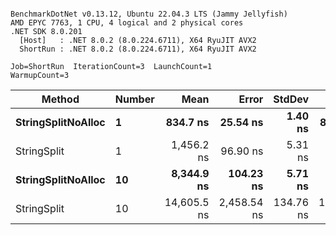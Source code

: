 ```

BenchmarkDotNet v0.13.12, Ubuntu 22.04.3 LTS (Jammy Jellyfish)
AMD EPYC 7763, 1 CPU, 4 logical and 2 physical cores
.NET SDK 8.0.201
  [Host]   : .NET 8.0.2 (8.0.224.6711), X64 RyuJIT AVX2
  ShortRun : .NET 8.0.2 (8.0.224.6711), X64 RyuJIT AVX2

Job=ShortRun  IterationCount=3  LaunchCount=1  
WarmupCount=3  

```
| Method             | Number | Mean        | Error       | StdDev    | Min         | Max         | Gen0   | Allocated |
|------------------- |------- |------------:|------------:|----------:|------------:|------------:|-------:|----------:|
| **StringSplitNoAlloc** | **1**      |    **834.7 ns** |    **25.54 ns** |   **1.40 ns** |    **833.3 ns** |    **836.1 ns** |      **-** |         **-** |
| StringSplit        | 1      |  1,456.2 ns |    96.90 ns |   5.31 ns |  1,451.3 ns |  1,461.9 ns | 0.0381 |    3208 B |
| **StringSplitNoAlloc** | **10**     |  **8,344.9 ns** |   **104.23 ns** |   **5.71 ns** |  **8,338.6 ns** |  **8,349.8 ns** |      **-** |         **-** |
| StringSplit        | 10     | 14,605.5 ns | 2,458.54 ns | 134.76 ns | 14,500.7 ns | 14,757.6 ns | 0.3815 |   32080 B |
